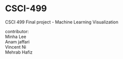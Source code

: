 # CSCI-499
CSCI 499 Final project - Machine Learning Visualization

contributor: </br>
Minha Lee </br>
Anam jaffari </br>
Vincent Ni </br>
Mehrab Hafiz
